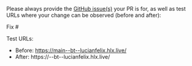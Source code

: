 Please always provide the [GitHub issue(s)](../issues) your PR is for, as well as test URLs where your change can be observed (before and after):

Fix #<gh-issue-id>

Test URLs:
- Before: https://main--bt--lucianfelix.hlx.live/
- After: https://<branch>--bt--lucianfelix.hlx.live/
